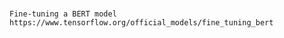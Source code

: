 #
```
Fine-tuning a BERT model
https://www.tensorflow.org/official_models/fine_tuning_bert
```
```

```
